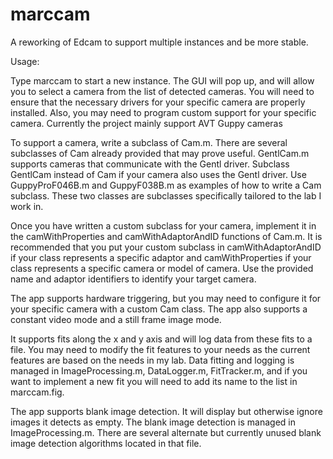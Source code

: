# marccam
A reworking of Edcam to support multiple instances and be more stable.

Usage: 

Type marccam to start a new instance.  The GUI will pop up, and will allow you to select a camera from the list of detected cameras.  You will need to ensure that the necessary drivers for your specific camera are properly installed.  Also, you may need to program custom support for your specific camera.  Currently the project mainly support AVT Guppy cameras

To support a camera, write a subclass of Cam.m.  There are several subclasses of Cam already provided that may prove useful.  GentlCam.m supports cameras that communicate with the Gentl driver.  Subclass GentlCam instead of Cam if your camera also uses the Gentl driver.  Use GuppyProF046B.m and GuppyF038B.m as examples of how to write a Cam subclass.  These two classes are subclasses specifically tailored to the lab I work in.

Once you have written a custom subclass for your camera, implement it in the camWithProperties and camWithAdaptorAndID functions of Cam.m.  It is recommended that you put your custom subclass in camWithAdaptorAndID if your class represents a specific adaptor and camWithProperties if your class represents a specific camera or model of camera.  Use the provided name and adaptor identifiers to identify your target camera.

The app supports hardware triggering, but you may need to configure it for your specific camera with a custom Cam class.  The app also supports a constant video mode and a still frame image mode.

It supports fits along the x and y axis and  will log data from these fits to a file.  You may need to modify the fit features to your needs as the current features are based on the needs in my lab.  Data fitting and logging is managed in ImageProcessing.m, DataLogger.m, FitTracker.m, and if you want to implement a new fit you will need to add its name to the list in marccam.fig.

The app supports blank image detection.  It will display but otherwise ignore images it detects as empty.  The blank image detection is managed in ImageProcessing.m.  There are several alternate but currently unused blank image detection algorithms located in that file.
